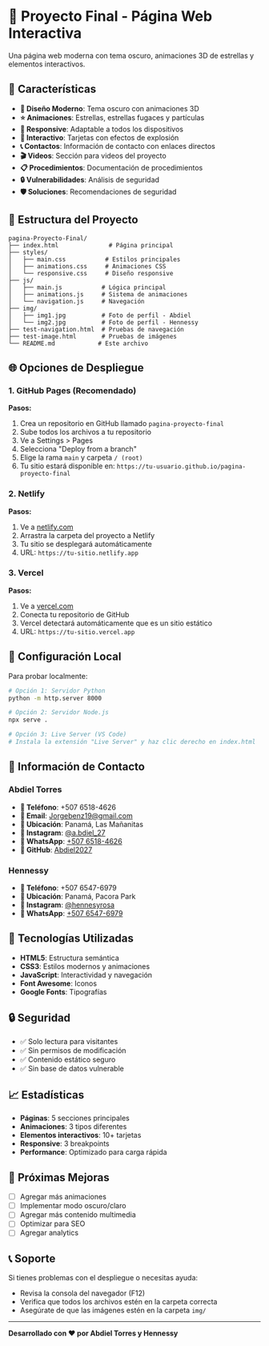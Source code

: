# 🌟 Proyecto Final - Página Web Interactiva

Una página web moderna con tema oscuro, animaciones 3D de estrellas y elementos interactivos.

## 🚀 Características

- **🎨 Diseño Moderno**: Tema oscuro con animaciones 3D
- **⭐ Animaciones**: Estrellas, estrellas fugaces y partículas
- **📱 Responsive**: Adaptable a todos los dispositivos
- **🎯 Interactivo**: Tarjetas con efectos de explosión
- **📞 Contactos**: Información de contacto con enlaces directos
- **🎬 Videos**: Sección para videos del proyecto
- **📋 Procedimientos**: Documentación de procedimientos
- **🔒 Vulnerabilidades**: Análisis de seguridad
- **🛡️ Soluciones**: Recomendaciones de seguridad

## 📁 Estructura del Proyecto

```
pagina-Proyecto-Final/
├── index.html              # Página principal
├── styles/
│   ├── main.css           # Estilos principales
│   ├── animations.css     # Animaciones CSS
│   └── responsive.css     # Diseño responsive
├── js/
│   ├── main.js           # Lógica principal
│   ├── animations.js     # Sistema de animaciones
│   └── navigation.js     # Navegación
├── img/
│   ├── img1.jpg          # Foto de perfil - Abdiel
│   └── img2.jpg          # Foto de perfil - Hennessy
├── test-navigation.html  # Pruebas de navegación
├── test-image.html       # Pruebas de imágenes
└── README.md            # Este archivo
```

## 🌐 Opciones de Despliegue

### 1. GitHub Pages (Recomendado)

**Pasos:**
1. Crea un repositorio en GitHub llamado `pagina-proyecto-final`
2. Sube todos los archivos a tu repositorio
3. Ve a Settings > Pages
4. Selecciona "Deploy from a branch"
5. Elige la rama `main` y carpeta `/ (root)`
6. Tu sitio estará disponible en: `https://tu-usuario.github.io/pagina-proyecto-final`

### 2. Netlify

**Pasos:**
1. Ve a [netlify.com](https://netlify.com)
2. Arrastra la carpeta del proyecto a Netlify
3. Tu sitio se desplegará automáticamente
4. URL: `https://tu-sitio.netlify.app`

### 3. Vercel

**Pasos:**
1. Ve a [vercel.com](https://vercel.com)
2. Conecta tu repositorio de GitHub
3. Vercel detectará automáticamente que es un sitio estático
4. URL: `https://tu-sitio.vercel.app`

## 🔧 Configuración Local

Para probar localmente:

```bash
# Opción 1: Servidor Python
python -m http.server 8000

# Opción 2: Servidor Node.js
npx serve .

# Opción 3: Live Server (VS Code)
# Instala la extensión "Live Server" y haz clic derecho en index.html
```

## 📱 Información de Contacto

### Abdiel Torres
- **📱 Teléfono**: +507 6518-4626
- **📧 Email**: Jorgebenz19@gmail.com
- **📍 Ubicación**: Panamá, Las Mañanitas
- **📸 Instagram**: [@a.bdiel_27](https://instagram.com/a.bdiel_27)
- **💬 WhatsApp**: [+507 6518-4626](https://wa.me/50765184626)
- **🐙 GitHub**: [Abdiel2027](https://github.com/Abdiel2027)

### Hennessy
- **📱 Teléfono**: +507 6547-6979
- **📍 Ubicación**: Panamá, Pacora Park
- **📸 Instagram**: [@hennesyrosa](https://instagram.com/hennesyrosa)
- **💬 WhatsApp**: [+507 6547-6979](https://wa.me/50765476979)

## 🎨 Tecnologías Utilizadas

- **HTML5**: Estructura semántica
- **CSS3**: Estilos modernos y animaciones
- **JavaScript**: Interactividad y navegación
- **Font Awesome**: Iconos
- **Google Fonts**: Tipografías

## 🔒 Seguridad

- ✅ Solo lectura para visitantes
- ✅ Sin permisos de modificación
- ✅ Contenido estático seguro
- ✅ Sin base de datos vulnerable

## 📈 Estadísticas

- **Páginas**: 5 secciones principales
- **Animaciones**: 3 tipos diferentes
- **Elementos interactivos**: 10+ tarjetas
- **Responsive**: 3 breakpoints
- **Performance**: Optimizado para carga rápida

## 🚀 Próximas Mejoras

- [ ] Agregar más animaciones
- [ ] Implementar modo oscuro/claro
- [ ] Agregar más contenido multimedia
- [ ] Optimizar para SEO
- [ ] Agregar analytics

## 📞 Soporte

Si tienes problemas con el despliegue o necesitas ayuda:
- Revisa la consola del navegador (F12)
- Verifica que todos los archivos estén en la carpeta correcta
- Asegúrate de que las imágenes estén en la carpeta `img/`

---

**Desarrollado con ❤️ por Abdiel Torres y Hennessy** 